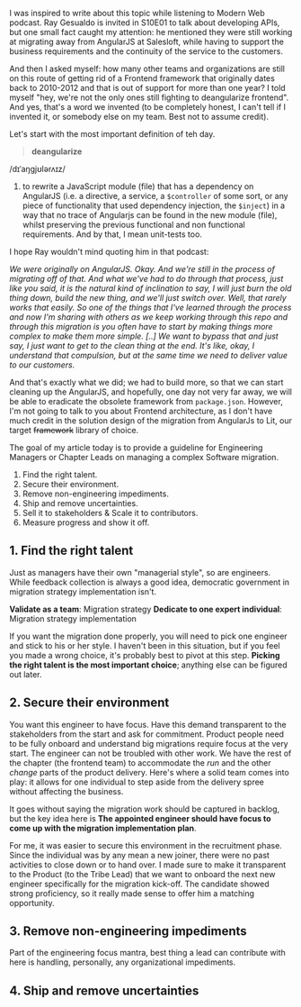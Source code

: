 I was inspired to write about this topic while listening to Modern Web podcast. 
Ray Gesualdo is invited in S10E01 to talk about developing APIs, but one small
fact caught my attention: he mentioned they were still working at migrating away from
AngularJS at Salesloft, while having to support the business requirements and
the continuity of the service to the customers.

And then I asked myself: how many other teams and organizations are still on
this route of getting rid of a Frontend framework that originally dates back to
2010-2012 and that is out of support for more than one year? I told myself
"hey, we're not the only ones still fighting to deangularize frontend". And yes,
that's a word we invented (to be completely honest, I can't tell if I
invented it, or somebody else on my team. Best not to assume credit).

Let's start with the most important definition of teh day.

> **deangularize**

  /dɪˈaŋɡjʊlərʌɪz/

  1. to rewrite a JavaScript module (file) that has a dependency on AngularJS (i.e. a
     directive, a service, a `$controller` of some sort, or any piece of
     functionality that used dependency injection, the `$inject`) in a way that no trace of
     Angularjs can be found in the new module (file), whilst preserving the
     previous functional and non functional requirements. And by that, I mean
     unit-tests too.


I hope Ray wouldn't mind quoting him in that podcast:

*We were originally on AngularJS. Okay. And we're still in the process of migrating off of that. And what we've had to do through that process, just like you said, it is the natural kind of inclination to say, I will just burn the old thing down, build the new thing, and we'll just switch over. Well, that rarely works that easily. So one of the things that I've learned through the process and now I'm sharing with others as we keep working through this repo and through this migration is you often have to start by making things more complex to make them more simple. [..] We want to bypass that and just say, I just want to get to the clean thing at the end. It's like, okay, I understand that compulsion, but at the same time we need to deliver value to our customers.*

And that's exactly what we did; we had to build more, so that we can start
cleaning up the AngularJS, and hopefully, one day not very far away, we will
be able to eradicate the obsolete framework from `package.json`.
However, I'm not going to talk to you about Frontend
architecture, as I don't have much credit in the solution design of the
migration from AngularJs to Lit, our target ~~framework~~ library of choice.

The goal of my article today is to provide a guideline for Engineering Managers
or Chapter Leads on managing a complex Software migration.

1. Find the right talent.
1. Secure their environment.
1. Remove non-engineering impediments.
1. Ship and remove uncertainties.
1. Sell it to stakeholders & Scale it to contributors.
1. Measure progress and show it off.

## 1. Find the right talent

Just as managers have their own "managerial style", so are engineers. While
feedback collection is always a good idea, democratic government in migration
strategy implementation isn't.

**Validate as a team**: Migration strategy
**Dedicate to one expert individual**: Migration strategy implementation

If you want the migration done properly, you will need to pick one engineer and stick
to his or her style. I haven't been in this situation, but if you feel you made
a wrong choice, it's probably best to pivot at this step. **Picking the right
talent is the most important choice**; anything else can be figured out later.

## 2. Secure their environment

You want this engineer to have focus. Have this demand transparent to the stakeholders from the
start and ask for commitment. Product people need to be fully onboard and
understand big migrations require focus at the very start. The
engineer can not be troubled with other work. We have the rest of
the chapter (the frontend team) to accommodate the *run* and the other *change* parts 
of the product delivery. Here's where a solid team comes into play: it allows for one
individual to step aside from the delivery spree without affecting the business.

It goes without saying the migration work should be captured in backlog, but the
key idea here is **The appointed engineer should have focus to come up with the
migration implementation plan**.

For me, it was easier to secure this environment in the recruitment phase.
Since the individual was by any mean a new joiner, there were no past activities to close down or to hand over.
I made sure to make it transparent to the Product (to the Tribe Lead) that we want
to onboard the next new engineer specifically for the migration kick-off. The
candidate showed strong proficiency, so it really made sense to offer him
a matching opportunity.

## 3. Remove non-engineering impediments

Part of the engineering focus mantra, best thing a lead can contribute with here is
handling, personally, any organizational impediments.

## 4. Ship and remove uncertainties
